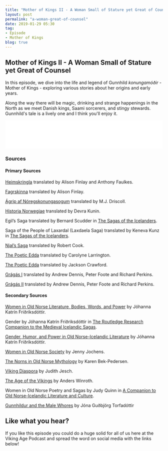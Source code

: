 ```yaml
---
title: "Mother of Kings II - A Woman Small of Stature yet Great of Counsel"
layout: post
permalink: "a-woman-great-of-counsel"
date: 2019-01-29 05:30
tag:
- Episode
- Mother of Kings
blog: true
---
```


## Mother of Kings II - A Woman Small of Stature yet Great of Counsel

In this episode, we dive into the life and legend of Gunnhild _konungamóðir_ - Mother of Kings - exploring various stories about her origins and early years.

Along the way there will be magic, drinking and strange happenings in the North as we meet Danish kings, Saami sorcerers, and stingy stewards. Gunnhild's tale is a lively one and I think you'll enjoy it.

<iframe style="border: none" src="//html5-player.libsyn.com/embed/episode/id/8394635/height/90/theme/custom/thumbnail/yes/preload/no/direction/backward/render-playlist/no/custom-color/87A93A/" height="90" width="100%" scrolling="no"  allowfullscreen webkitallowfullscreen mozallowfullscreen oallowfullscreen msallowfullscreen></iframe>

### Sources

#### Primary Sources

[Heimskringla](http://www.vsnrweb-publications.org.uk/Heimskringla%20I.pdf) translated by Alison Finlay and Anthony Faulkes.

[Fagrskinna](https://brill.com/view/title/8463) translated by Alison Finlay.

[Ágrip af Nóregskonungasogum](http://www.vsnrweb-publications.org.uk/Text%20Series/Agrip.pdf) translated by M.J. Driscoll.

[Historia Norwegiae](http://vsnrweb-publications.org.uk/Text%20Series/Historia&Passio.pdf) translated by Devra Kunin.

Egil’s Saga translated by Bernard Scudder in [The Sagas of the Icelanders](https://www.amazon.com/Sagas-Icelanders-Penguin-Classics-Deluxe/dp/0141000031).

Saga of the People of Laxardal (Laxdaela Saga) translated by Keneva Kunz in   [The Sagas of the Icelanders](https://www.amazon.com/Sagas-Icelanders-Penguin-Classics-Deluxe/dp/0141000031).

[Njal’s Saga](https://www.amazon.com/Penguin-Classics-Leifur-Eiricksson-2001-12-06/dp/B0182Q3SWU/ref=sr_1_9?s=books&ie=UTF8&qid=1547049314&sr=1-9&keywords=Njal%27s+Saga) translated by Robert Cook.

[The Poetic Edda](https://www.amazon.com/Poetic-Edda-Oxford-Worlds-Classics/dp/0199675341/ref=sr_1_4?s=books&ie=UTF8&qid=1547049354&sr=1-4&keywords=Poetic+Edda) translated by Carolyne Larrington.  

[The Poetic Edda](https://www.amazon.com/Poetic-Edda-Stories-Hackett-Classics/dp/1624663567/ref=sr_1_1?s=books&ie=UTF8&qid=1547049354&sr=1-1&keywords=Poetic+Edda) translated by Jackson Crawford.

[Grágás I](https://books.google.com/books/about/Laws_of_Early_Iceland.html?id=VuZa8S9yOf4C) translated by Andrew Dennis, Peter Foote and Richard Perkins.

[Grágás II](https://books.google.com/books/about/Laws_of_Early_Iceland.html?id=-KKDKPZ0xzIC) translated by Andrew Dennis, Peter Foote and Richard Perkins.


#### Secondary Sources

[Women in Old Norse Literature, Bodies, Words, and Power](https://www.amazon.com/Women-Old-Norse-Literature-Bodies/dp/0230120423) by Jóhanna Katrín Friðriksdóttir.

Gender by Jóhanna Katrín Friðriksdóttir in [The Routledge Research Companion to the Medieval Icelandic Sagas](https://www.amazon.com/Routledge-Research-Companion-Medieval-Icelandic/dp/1472433300).

[Gender, Humor, and Power in Old Norse-Icelandic Literature](https://www.researchgate.net/publication/289488388_Gender_Humor_and_Power_in_Old_Norse-Icelandic_Literature) by Jóhanna Katrín Friðriksdóttir.

[Women in Old Norse Society](https://www.amazon.com/Women-Norse-Society-Jenny-Jochens/dp/0801485207) by Jenny Jochens.

[The Norns in Old Norse Mythology](https://www.amazon.com/Norns-Old-Norse-Mythology/dp/178046035X) by Karen Bek-Pedersen.

[Viking Diaspora](https://www.amazon.com/Viking-Diaspora-Medieval-World/dp/1138020796) by Judith Jesch.  

[The Age of the Vikings](https://www.amazon.com/Age-Vikings-Anders-Winroth/dp/0691169292) by Anders Winroth.  

Women in Old Norse Poetry and Sagas by Judy Quinn in [A Companion to Old Norse-Icelandic Literature and Culture](https://www.amazon.com/Companion-Old-Norse-Icelandic-Literature-Culture/dp/1405163674).

[Gunnhildur and the Male Whores](https://publikationen.uni-tuebingen.de/xmlui/handle/10900/46213) by Jóna Guðbjörg Torfadóttir


## Like what you hear?
If you like this episode you could do a huge solid for all of us here at the Viking Age Podcast and spread the word on social media with the links below!
